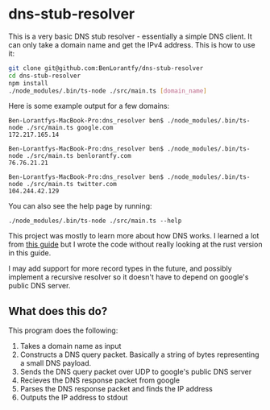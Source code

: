 # dns-stub-resolver

This is a very basic DNS stub resolver - essentially a simple DNS client.  It can only take a domain name and get the IPv4 address.  This is how to use it:

```bash
git clone git@github.com:BenLorantfy/dns-stub-resolver
cd dns-stub-resolver
npm install
./node_modules/.bin/ts-node ./src/main.ts [domain_name]
```

Here is some example output for a few domains:
```
Ben-Lorantfys-MacBook-Pro:dns_resolver ben$ ./node_modules/.bin/ts-node ./src/main.ts google.com
172.217.165.14
```

```
Ben-Lorantfys-MacBook-Pro:dns_resolver ben$ ./node_modules/.bin/ts-node ./src/main.ts benlorantfy.com
76.76.21.21
```

```
Ben-Lorantfys-MacBook-Pro:dns_resolver ben$ ./node_modules/.bin/ts-node ./src/main.ts twitter.com
104.244.42.129
```

You can also see the help page by running:
```
./node_modules/.bin/ts-node ./src/main.ts --help
```

This project was mostly to learn more about how DNS works.  I learned a lot from [this guide](https://github.com/EmilHernvall/dnsguide) but I wrote the code without really looking at the rust version in this guide.

I may add support for more record types in the future, and possibly implement a recursive resolver so it doesn't have to depend on google's public DNS server.

## What does this do?

This program does the following:
1. Takes a domain name as input
2. Constructs a DNS query packet. Basically a string of bytes representing a small DNS payload.
3. Sends the DNS query packet over UDP to google's public DNS server
4. Recieves the DNS response packet from google
5. Parses the DNS response packet and finds the IP address
6. Outputs the IP address to stdout
